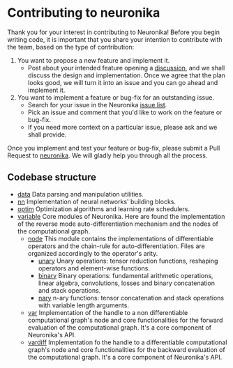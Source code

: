 # Contributing to neuronika

Thank you for your interest in contributing to Neuronika! Before you begin writing code, it is important that you share your intention to contribute with the team, based on the type of contribution:

1. You want to propose a new feature and implement it.
    - Post about your intended feature opening a [discussion](https://github.com/neuronika/neuronika/discussions), and we shall discuss the design and implementation. Once we agree that the plan looks good, we will turn it into an issue and you can go ahead and implement it.
2. You want to implement a feature or bug-fix for an outstanding issue.
    - Search for your issue in the Neuronika [issue list](https://github.com/neuronika/neuronika/issues).
    - Pick an issue and comment that you'd like to work on the feature or bug-fix.
    - If you need more context on a particular issue, please ask and we shall provide.

Once you implement and test your feature or bug-fix, please submit a Pull Request to [neuronika](https://github.com/neuronika/neuronika). We will gladly help you through all the process.

## Codebase structure

* [data](https://github.com/neuronika/neuronika/tree/main/src/data) Data parsing and manipulation utilities.
* [nn](https://github.com/neuronika/neuronika/tree/main/src/nn) Implementation of neural networks' building blocks.
* [optim](https://github.com/neuronika/neuronika/tree/main/src/optim) Optimization algorithms and learning rate schedulers.
* [variable](https://github.com/neuronika/neuronika/tree/main/src/variable) Core modules of Neuronika. Here are found the implementation of the reverse mode auto-differentiation mechanism and the nodes of the computational graph.
    - [node](https://github.com/neuronika/neuronika/tree/main/src/variable/node) This module contains the implementations of differentiable operators and the chain-rule for auto-differentiation. Files are organized accordingly to the operator's arity.
        - [unary](https://github.com/neuronika/neuronika/tree/main/src/variable/node/unary) Unary operations: tensor reduction functions, reshaping operators and element-wise functions.
        - [binary](https://github.com/neuronika/neuronika/tree/main/src/variable/node/binary) Binary operations: fundamental arithmetic operations, linear algebra, convolutions, losses and binary concatenation and stack operations.
         - [nary](https://github.com/neuronika/neuronika/tree/main/src/variable/node/nary) n-ary functions: tensor concatenation and stack operations with variable length arguments.
    - [var](https://github.com/neuronika/neuronika/blob/main/src/variable/var.rs) Implementation of the handle to a non differentiable computational graph's node and core functionalities for the forward evaluation of the computational graph. It's a core component of Neuronika's API.
    - [vardiff](https://github.com/neuronika/neuronika/blob/main/src/variable/vardiff.rs) Implementation fo the handle to a differentiable computational graph's node and core functionalities for the backward evaluation of the computational graph. It's a core component of Neuronika's API.
